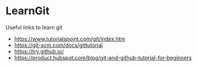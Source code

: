 
# LearnGit

Useful links to learn git

* https://www.tutorialspoint.com/git/index.htm
* https://git-scm.com/docs/gittutorial
* https://try.github.io/
* https://product.hubspot.com/blog/git-and-github-tutorial-for-beginners

